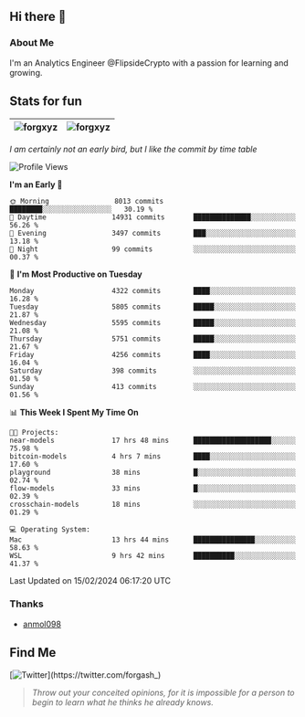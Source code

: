 ## Hi there 👋

### About Me

I'm an Analytics Engineer @FlipsideCrypto with a passion for learning and growing.
  
## Stats for fun

| <img align="center" src="https://github-readme-streak-stats.herokuapp.com/?user=forgxyz&theme=tokyonight" alt="forgxyz" /> | <img align="center" src="https://github-readme-stats.vercel.app/api?username=forgxyz&theme=tokyonight&show_icons=true" alt="forgxyz" /> |
| ------------- |------------- |

*I am certainly not an early bird, but I like the commit by time table*  

<!--START_SECTION:waka-->
![Profile Views](http://img.shields.io/badge/Profile%20Views-0-blue)

**I'm an Early 🐤** 

```text
🌞 Morning                8013 commits        ████████░░░░░░░░░░░░░░░░░   30.19 % 
🌆 Daytime                14931 commits       ██████████████░░░░░░░░░░░   56.26 % 
🌃 Evening                3497 commits        ███░░░░░░░░░░░░░░░░░░░░░░   13.18 % 
🌙 Night                  99 commits          ░░░░░░░░░░░░░░░░░░░░░░░░░   00.37 % 
```
📅 **I'm Most Productive on Tuesday** 

```text
Monday                   4322 commits        ████░░░░░░░░░░░░░░░░░░░░░   16.28 % 
Tuesday                  5805 commits        █████░░░░░░░░░░░░░░░░░░░░   21.87 % 
Wednesday                5595 commits        █████░░░░░░░░░░░░░░░░░░░░   21.08 % 
Thursday                 5751 commits        █████░░░░░░░░░░░░░░░░░░░░   21.67 % 
Friday                   4256 commits        ████░░░░░░░░░░░░░░░░░░░░░   16.04 % 
Saturday                 398 commits         ░░░░░░░░░░░░░░░░░░░░░░░░░   01.50 % 
Sunday                   413 commits         ░░░░░░░░░░░░░░░░░░░░░░░░░   01.56 % 
```


📊 **This Week I Spent My Time On** 

```text
🐱‍💻 Projects: 
near-models              17 hrs 48 mins      ███████████████████░░░░░░   75.98 % 
bitcoin-models           4 hrs 7 mins        ████░░░░░░░░░░░░░░░░░░░░░   17.60 % 
playground               38 mins             █░░░░░░░░░░░░░░░░░░░░░░░░   02.74 % 
flow-models              33 mins             █░░░░░░░░░░░░░░░░░░░░░░░░   02.39 % 
crosschain-models        18 mins             ░░░░░░░░░░░░░░░░░░░░░░░░░   01.29 % 

💻 Operating System: 
Mac                      13 hrs 44 mins      ███████████████░░░░░░░░░░   58.63 % 
WSL                      9 hrs 42 mins       ██████████░░░░░░░░░░░░░░░   41.37 % 
```


 Last Updated on 15/02/2024 06:17:20 UTC
<!--END_SECTION:waka-->

### Thanks
 - [anmol098](https://github.com/anmol098/waka-readme-stats/)
  
## Find Me
[![Twitter](https://img.shields.io/twitter/url/https/twitter.com/forgash_.svg?style=social&label=Follow%20%40forgash_)](https://twitter.com/forgash_)


> *Throw out your conceited opinions, for it is impossible for a person to begin to learn what he thinks he already knows.* 
